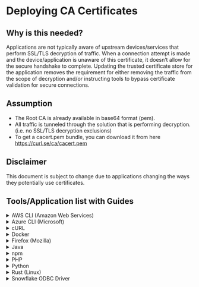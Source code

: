 # Deploying CA Certificates

## Why is this needed? 
Applications are not typically aware of upstream devices/services that perform SSL/TLS decryption of traffic. When a connection attempt is made and the device/application is unaware of this certificate, it doesn’t allow for the secure handshake to complete.  Updating the trusted certificate store for the application removes the requirement for either removing the traffic from the scope of decryption and/or instructing tools to bypass certificate validation for secure connections.

## Assumption
* The Root CA is already available in base64 format (pem).
* All traffic is tunneled through the solution that is performing decryption. (i.e. no SSL/TLS decryption exclusions)
* To get a cacert.pem bundle, you can download it from here https://curl.se/ca/cacert.pem 

## Disclaimer
This document is subject to change due to applications changing the ways they potentially use certificates.

## Tools/Application list with Guides
<details>
<summary>AWS CLI (Amazon Web Services)</summary>
 
1) Download the certificate bundle (root and intermediates)

2) Run the below powershell command (Windows) or terminal command (linux)

> aws configure set default.ca_bundle decryptionbundle.pem

</details>

<details>
<summary>Azure CLI (Microsoft)</summary>
To add a custom root into the Azure CLI trust store, add the PEM to the following file.

> C:\Program Files (x86)\Microsoft SDKs\Azure\CLI2\Lib\site-packages\certifi\cacert.pem

</details>

<details>
<summary>cURL</summary>
Create a certificate bundle that includes the Root CA certificate and the public Certificate Authorities

Set cacert config option

> echo "cacert=/path/to/ca-cert-bundle.pem" >> $HOME/.curlrc

Set CURL_CA_BUNDLE environment variable

> echo "export CURL_CA_BUNDLE=/path/to/ca-cert-bundle.pem" >> $HOME/.bashrc

Set SSL_CERT_FILE environment variable

> echo "export SSL_CERT_FILE=/path/to/ca-cert-bundle.pem" >> $HOME/.bashrc

</details>


<details>
<summary>Docker</summary>
When building containers within docker, we need to copy the certificate into the container and into the appropriate location. 

> \# Previous Dockerfile lines \
> \# Add the Root CA Certificate to the container \
> ADD ca-cert-bundle.pem /tmp/ca-cert-bundle.pem \
> \# Find the location of the certificate directory. Copy the ca-cert-bundle.pem file into this directory. Run update-ca-certificates. \ 
> RUN CERT_DIR=(openssl version -d | cut -f2 -d \")/certs ; cp /tmp/ca-cert-bundle.pem $CERT_DIR ; update-ca-certificates ; \
> \# More Dockerfile lines \


</details>

<details>
<summary>Firefox (Mozilla)</summary>
Configure Mozilla Firefox to use the Windows root certificate store.

* In the browser, type "about:config" in the browser.  When the caution prompt appears, select Accept the Risk and Continue.
> about:config
* In the config search bar, type "security.enterprise_roots.enabled".  Change the option from False to True
> security.enterprise_roots.enabled

</details>


<details>
<summary>Java</summary>
Download the certificate bundle in DER format.   Place in the JAVA_HOME/bin directory and run the keytool utility.

> keytool  -import  -trustcacerts -alias <certAlias> -file <certFile> -keystore <trustStoreFile>

Example

> keytool  -import  -trustcacerts -alias decryptrootca -file decryptrootca.der -keystore $JAVA_HOME/jre/lib/security/cacerts
</details>

<details>
<summary>npm</summary>
 
1) Create a PEM file containing the root and intermediate certificates

2) Run npm command, setting the cafile
> npm config set cafile path/of/ca-bundle.pem
</details>

<details>
<summary>PHP</summary>
 
Inside php.ini specify path to the certs.  Create the following entry:
> openssl.cafile=/path/to/cacert.pem

_Restart of web services may be needed_
</details>

<details>
<summary>Python</summary> 
Use one of the following methods for Python via PIP.
<details>
 <summary> Adding the custom certificate</summary>
<details>
<summary>MacOS/Linux</summary>

1) Create a directory to host the CA Cert Bundle.  Move the cert bundle to that location
> mkdir ~/ca_certs
> mv ~/Downloads/custom-ca-bundle.pem ~/ca_certs
2) Add cert bundle to python to trust the cert chain

> pip config set global.cert ~/ca_certs
</details>
<details>
<summary>Windows</summary>
 
1) Create a new directory and move the bundle to C:\ drive.
 
2) Add certificate bundle to python trust store (command below via Powershell)
> mv $env:HOMEPATH\Downloads\custom-ca-bundle.pem $env:APPDATA

> pip config set global.cert $env:APPDATA\custom-ca-bundle.pem 
</details>
</details>
<details>
<summary>Set via the environment variables</summary>
Run the following commands to set the SSL_CERT_FILE option to use the (downloaded) cert bundle
 
> export CERT_PATH=/etc/ssl/certs/SSLDecrypt.pem
> 
> export CERT_DIR=/etc/ssl/certs/
> 
> export SSL_CERT_FILE=${CERT_PATH}
> 
> export SSL_CERT_DIR=${CERT_DIR}
> 
> export REQUESTS_CA_BUNDLE=${CERT_PATH} 
</details>
</details>

<details>
<summary>Rust (Linux)</summary>
Use Rust to add the decryption root ca to the Linux Trust store

1) Place root certificate(s) in the following directory
> /usr/local/share/ca-certificates/
2) Update the CA store via CLI.  Note - Sudo permissions required

 > sudo update-ca-certificates


</details>


<details>
<summary>Snowflake ODBC Driver</summary>
Snowflake can be configured to connect to the data warehouse over https; to allow this via proxy, replace the PEM file under C:\Program Files\Snowflake ODBC Driver\etc with your custom CA PEM file.

> C:\Program Files\Snowflake ODBC Driver\etc

* If the JRE directory is not present, use the JBR directory instead (Android Studio Version dependant).
* Ensure that you specify the full path to the Android Studio Keystore.
</details>
